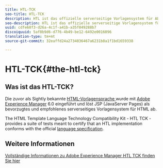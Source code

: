 ```yaml
---
title: HTL-TCK
seo-title: HTL-TCK
description: HTL ist das offizielle serverseitige Vorlagensystem für AEM
seo-description: HTL ist das offizielle serverseitige Vorlagensystem für AEM und das TCK bietet eine Suite an Tests für die Zertifizierung einer HTL-Implementierung.
uuid: cdfe68f3-d26a-4c1f-a41b-a35f849288b7
discoiquuid: 5af8b9d6-d776-4b49-be12-6492e0016096
translation-type: tm+mt
source-git-commit: 32eaffd24a2734036467a6231b8a1f1bd1659338

---
```



# HTL-TCK{#the-htl-tck}

## Was ist das HTL-TCK?

Die zuvor als Sightly bekannte [HTML-Vorlagensprache ](https://docs.adobe.com/docs/en/htl.html "Vorstellung der HTML-Vorlagensprache") wurde mit [Adobe Experience Manager](http://www.adobe.com/solutions/web-experience-management.html) 6.0 eingeführt und löst JSP (JavaServer Pages) als bevorzugtes und empfohlenes serverseitiges Vorlagensystem für HTML ab.

The HTML Template Language Technology Compatibility Kit - HTL TCK - provides a suite of tests meant to certify that an HTL implementation conforms with the official [language specification](https://github.com/adobe/htl-spec).

## Weitere Informationen

[Vollständige Informationen zu Adobe Experience Manager HTL TCK finden Sie hier](https://github.com/adobe/htl-tck)
